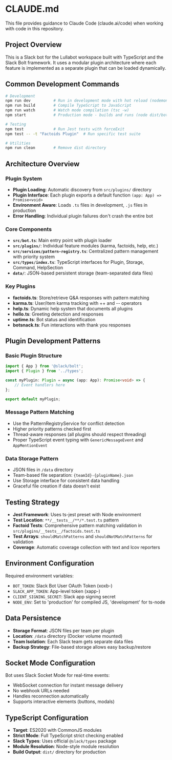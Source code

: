 # CLAUDE.md

This file provides guidance to Claude Code (claude.ai/code) when working with code in this repository.

## Project Overview

This is a Slack bot for the Lullabot workspace built with TypeScript and the Slack Bolt framework. It uses a modular plugin architecture where each feature is implemented as a separate plugin that can be loaded dynamically.

## Common Development Commands

```bash
# Development
npm run dev          # Run in development mode with hot reload (nodemon + ts-node)
npm run build        # Compile TypeScript to JavaScript
npm run watch        # Watch mode compilation (tsc -w)
npm start            # Production mode - builds and runs (node dist/bot.js)

# Testing
npm test             # Run Jest tests with forceExit
npm test -- -t "Factoids Plugin"  # Run specific test suite

# Utilities  
npm run clean        # Remove dist directory
```

## Architecture Overview

### Plugin System

- **Plugin Loading**: Automatic discovery from `src/plugins/` directory
- **Plugin Interface**: Each plugin exports a default function `(app: App) => Promise<void>`
- **Environment Aware**: Loads `.ts` files in development, `.js` files in production
- **Error Handling**: Individual plugin failures don't crash the entire bot

### Core Components

- **`src/bot.ts`**: Main entry point with plugin loader
- **`src/plugins/`**: Individual feature modules (karma, factoids, help, etc.)
- **`src/services/pattern-registry.ts`**: Centralized pattern management with priority system
- **`src/types/index.ts`**: TypeScript interfaces for Plugin, Storage, Command, HelpSection
- **`data/`**: JSON-based persistent storage (team-separated data files)

### Key Plugins

- **factoids.ts**: Store/retrieve Q&A responses with pattern matching
- **karma.ts**: User/item karma tracking with ++ and -- operators  
- **help.ts**: Dynamic help system that documents all plugins
- **hello.ts**: Greeting detection and responses
- **uptime.ts**: Bot status and identification
- **botsnack.ts**: Fun interactions with thank you responses

## Plugin Development Patterns

### Basic Plugin Structure

```typescript
import { App } from '@slack/bolt';
import { Plugin } from '../types';

const myPlugin: Plugin = async (app: App): Promise<void> => {
    // Event handlers here
};

export default myPlugin;
```

### Message Pattern Matching

- Use the PatternRegistryService for conflict detection
- Higher priority patterns checked first
- Thread-aware responses (all plugins should respect threading)
- Proper TypeScript event typing with `GenericMessageEvent` and `AppMentionEvent`

### Data Storage Pattern

- JSON files in `/data` directory
- Team-based file separation: `{teamId}-{pluginName}.json`
- Use Storage interface for consistent data handling
- Graceful file creation if data doesn't exist

## Testing Strategy

- **Jest Framework**: Uses ts-jest preset with Node environment
- **Test Location**: `**/__tests__/**/*.test.ts` pattern
- **Factoid Tests**: Comprehensive pattern matching validation in `src/plugins/__tests__/factoids.test.ts`
- **Test Arrays**: `shouldMatchPatterns` and `shouldNotMatchPatterns` for validation
- **Coverage**: Automatic coverage collection with text and lcov reporters

## Environment Configuration

Required environment variables:

- `BOT_TOKEN`: Slack Bot User OAuth Token (xoxb-)
- `SLACK_APP_TOKEN`: App-level token (xapp-)  
- `CLIENT_SIGNING_SECRET`: Slack app signing secret
- `NODE_ENV`: Set to 'production' for compiled JS, 'development' for ts-node

## Data Persistence

- **Storage Format**: JSON files per team per plugin
- **Location**: `/data` directory (Docker volume mounted)
- **Team Isolation**: Each Slack team gets separate data files
- **Backup Strategy**: File-based storage allows easy backup/restore

## Socket Mode Configuration

Bot uses Slack Socket Mode for real-time events:

- WebSocket connection for instant message delivery
- No webhook URLs needed
- Handles reconnection automatically
- Supports interactive elements (buttons, modals)

## TypeScript Configuration

- **Target**: ES2020 with CommonJS modules
- **Strict Mode**: Full TypeScript strict checking enabled
- **Slack Types**: Uses official `@slack/types` package
- **Module Resolution**: Node-style module resolution
- **Build Output**: `dist/` directory for production
